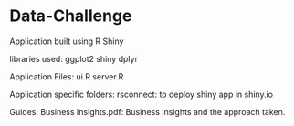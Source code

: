 # Data-Challenge

Application built using R Shiny

libraries used:
	ggplot2
	shiny
	dplyr

Application Files:
ui.R
server.R

Application specific folders:
rsconnect: to deploy shiny app in shiny.io


Guides:
Business Insights.pdf: Business Insights and the approach taken.
